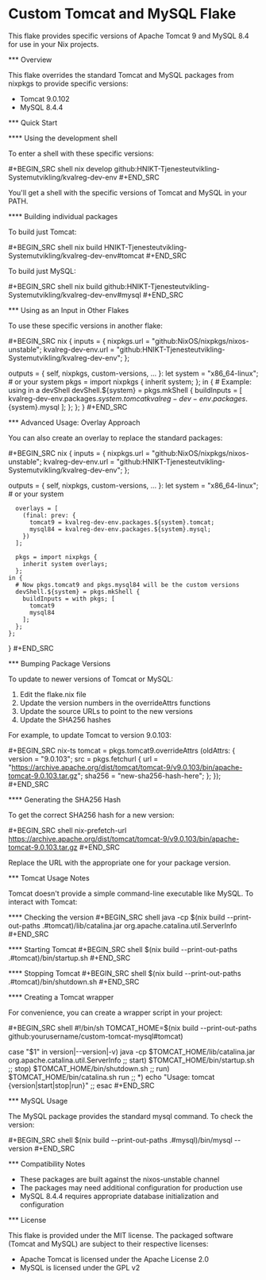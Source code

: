 # Custom Tomcat and MySQL Flake

This flake provides specific versions of Apache Tomcat 9 and MySQL 8.4 for use in your Nix projects.

*** Overview

This flake overrides the standard Tomcat and MySQL packages from nixpkgs to provide specific versions:
- Tomcat 9.0.102
- MySQL 8.4.4

*** Quick Start

**** Using the development shell

To enter a shell with these specific versions:

#+BEGIN_SRC shell
nix develop github:HNIKT-Tjenesteutvikling-Systemutvikling/kvalreg-dev-env
#+END_SRC

You'll get a shell with the specific versions of Tomcat and MySQL in your PATH.

**** Building individual packages

To build just Tomcat:

#+BEGIN_SRC shell
nix build HNIKT-Tjenesteutvikling-Systemutvikling/kvalreg-dev-env#tomcat
#+END_SRC

To build just MySQL:

#+BEGIN_SRC shell
nix build github:HNIKT-Tjenesteutvikling-Systemutvikling/kvalreg-dev-env#mysql
#+END_SRC

*** Using as an Input in Other Flakes

To use these specific versions in another flake:

#+BEGIN_SRC nix
{
  inputs = {
    nixpkgs.url = "github:NixOS/nixpkgs/nixos-unstable";
    kvalreg-dev-env.url = "github:HNIKT-Tjenesteutvikling-Systemutvikling/kvalreg-dev-env";
  };

  outputs = { self, nixpkgs, custom-versions, ... }:
    let
      system = "x86_64-linux"; # or your system
      pkgs = import nixpkgs { inherit system; };
    in {
      # Example: using in a devShell
      devShell.${system} = pkgs.mkShell {
        buildInputs = [
          kvalreg-dev-env.packages.${system}.tomcat
          kvalreg-dev-env.packages.${system}.mysql
        ];
      };
    };
}
#+END_SRC

*** Advanced Usage: Overlay Approach

You can also create an overlay to replace the standard packages:

#+BEGIN_SRC nix
{
  inputs = {
    nixpkgs.url = "github:NixOS/nixpkgs/nixos-unstable";
    kvalreg-dev-env.url = "github:HNIKT-Tjenesteutvikling-Systemutvikling/kvalreg-dev-env";
  };

  outputs = { self, nixpkgs, custom-versions, ... }:
    let
      system = "x86_64-linux"; # or your system
      
      overlays = [
        (final: prev: {
          tomcat9 = kvalreg-dev-env.packages.${system}.tomcat;
          mysql84 = kvalreg-dev-env.packages.${system}.mysql;
        })
      ];
      
      pkgs = import nixpkgs { 
        inherit system overlays; 
      };
    in {
      # Now pkgs.tomcat9 and pkgs.mysql84 will be the custom versions
      devShell.${system} = pkgs.mkShell {
        buildInputs = with pkgs; [
          tomcat9
          mysql84
        ];
      };
    };
}
#+END_SRC

*** Bumping Package Versions

To update to newer versions of Tomcat or MySQL:

1. Edit the flake.nix file
2. Update the version numbers in the overrideAttrs functions
3. Update the source URLs to point to the new versions
4. Update the SHA256 hashes

For example, to update Tomcat to version 9.0.103:

#+BEGIN_SRC nix-ts
tomcat = pkgs.tomcat9.overrideAttrs (oldAttrs: {
  version = "9.0.103";
  src = pkgs.fetchurl {
    url = "https://archive.apache.org/dist/tomcat/tomcat-9/v9.0.103/bin/apache-tomcat-9.0.103.tar.gz";
    sha256 = "new-sha256-hash-here";
  };
});
#+END_SRC

**** Generating the SHA256 Hash

To get the correct SHA256 hash for a new version:

#+BEGIN_SRC shell
nix-prefetch-url https://archive.apache.org/dist/tomcat/tomcat-9/v9.0.103/bin/apache-tomcat-9.0.103.tar.gz
#+END_SRC

Replace the URL with the appropriate one for your package version.

*** Tomcat Usage Notes

Tomcat doesn't provide a simple command-line executable like MySQL. To interact with Tomcat:

**** Checking the version
#+BEGIN_SRC shell
java -cp $(nix build --print-out-paths .#tomcat)/lib/catalina.jar org.apache.catalina.util.ServerInfo
#+END_SRC

**** Starting Tomcat
#+BEGIN_SRC shell
$(nix build --print-out-paths .#tomcat)/bin/startup.sh
#+END_SRC

**** Stopping Tomcat
#+BEGIN_SRC shell
$(nix build --print-out-paths .#tomcat)/bin/shutdown.sh
#+END_SRC

**** Creating a Tomcat wrapper

For convenience, you can create a wrapper script in your project:

#+BEGIN_SRC shell
#!/bin/sh
TOMCAT_HOME=$(nix build --print-out-paths github:yourusername/custom-tomcat-mysql#tomcat)

case "$1" in
  version|--version|-v)
    java -cp $TOMCAT_HOME/lib/catalina.jar org.apache.catalina.util.ServerInfo
    ;;
  start)
    $TOMCAT_HOME/bin/startup.sh
    ;;
  stop)
    $TOMCAT_HOME/bin/shutdown.sh
    ;;
  run)
    $TOMCAT_HOME/bin/catalina.sh run
    ;;
  *)
    echo "Usage: tomcat {version|start|stop|run}"
    ;;
esac
#+END_SRC

*** MySQL Usage

The MySQL package provides the standard mysql command. To check the version:

#+BEGIN_SRC shell
$(nix build --print-out-paths .#mysql)/bin/mysql --version
#+END_SRC

*** Compatibility Notes

- These packages are built against the nixos-unstable channel
- The packages may need additional configuration for production use
- MySQL 8.4.4 requires appropriate database initialization and configuration

*** License

This flake is provided under the MIT license. The packaged software (Tomcat and MySQL) are subject to their respective licenses:
- Apache Tomcat is licensed under the Apache License 2.0
- MySQL is licensed under the GPL v2

